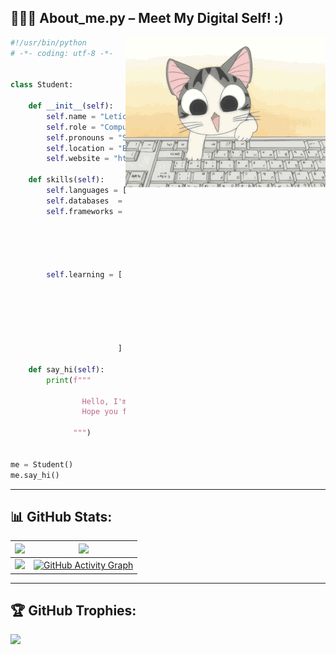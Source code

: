 ## 👩🏻‍💻 About_me.py – Meet My Digital Self! :)

<img align="right" src="assets/cat_typing_on_a_computer.gif" alt="cat typing on a computer" width="320" /> 

```python
#!/usr/bin/python
# -*- coding: utf-8 -*-


class Student:

    def __init__(self):
        self.name = "Letícia Milan"
        self.role = "Computer Science Student"
        self.pronouns = "She/Her"
        self.location = "Brazil"
        self.website = "https://dev-folio-v.vercel.app"

    def skills(self):
        self.languages = ["Python", "R", "Java", "JavaScript", "TypeScript"]
        self.databases  = ["PostgreSQL", "MongoDB", "MySQL", "SQL Server"]
        self.frameworks = ["Pandas", "NumPy", "Plotly", "Matplotlib", "Flask",  
                           "Django", "TensorFlow", "Keras", "scikit-learn",
                           "LangChain", "Hugging Face Transformers", "NLTK",
                           "React.js", "Chart.js", "Next.js", "GraphQL",
                           "Spring boot"
                          ]
        self.learning = [ "Data Science with Python, R and SQL",
                          "Machine Learning algorithms",
                          "Deep Learning",
                          "Artificial Intelligence",
                          "Medical Image Processing",
                          "Bioinformatics",
                          "Green Software Development 🌱💚"
                        ]

    def say_hi(self):
        print(f"""

                Hello, I'm {self.name}! Thanks for dropping by!
                Hope you find my profile interesting! :)

              """)


me = Student()
me.say_hi()
```

---
## 📊 GitHub Stats:

| <img src="https://github-readme-stats.vercel.app/api?username=LeticiaMilan&theme=dracula&hide_border=true&include_all_commits=true&count_private=true" /> | <img src="https://github-readme-streak-stats.herokuapp.com/?user=LeticiaMilan&theme=dracula&hide_border=true" /> |
|---|---|
| <img src="https://github-readme-stats.vercel.app/api/top-langs/?username=LeticiaMilan&theme=dracula&hide_border=true&include_all_commits=true&count_private=true&layout=compact" /> | [![GitHub Activity Graph](https://github-readme-activity-graph.vercel.app/graph?username=LeticiaMilan&theme=dracula)](https://github.com/ashutosh00710/github-readme-activity-graph) |

---
## 🏆 GitHub Trophies:
![](https://github-profile-trophy.vercel.app/?username=LeticiaMilan&theme=dracula&no-frame=true&no-bg=false&margin-w=4)
